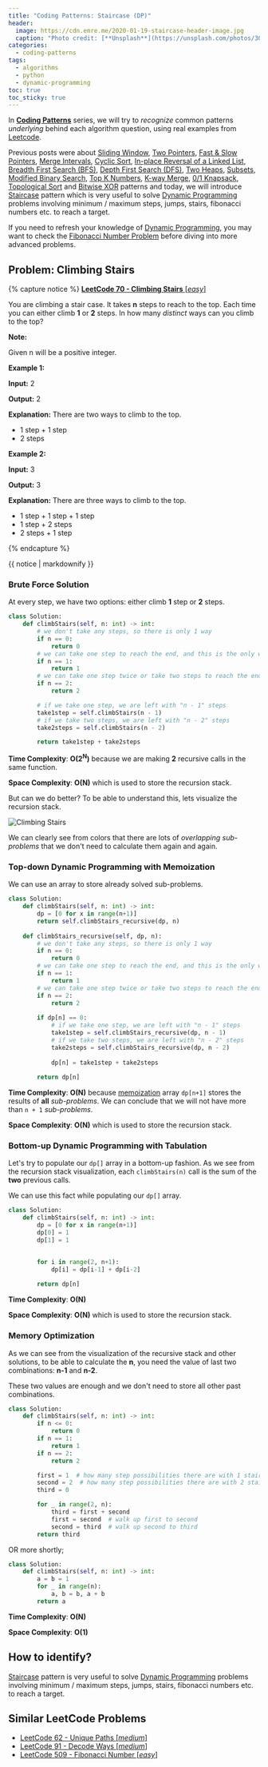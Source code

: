 ```yaml
---
title: "Coding Patterns: Staircase (DP)"
header:
  image: https://cdn.emre.me/2020-01-19-staircase-header-image.jpg
  caption: "Photo credit: [**Unsplash**](https://unsplash.com/photos/3OKYUJV7YTA)"
categories:
  - coding-patterns
tags:
  - algorithms
  - python
  - dynamic-programming
toc: true
toc_sticky: true
---
```


In **[Coding Patterns](https://emre.me/categories/#coding-patterns)** series, we will try to *recognize* common patterns *underlying* behind each algorithm question, using real examples from [Leetcode](https://leetcode.com/).

Previous posts were about [Sliding Window](https://emre.me/coding-patterns/sliding-window/), [Two Pointers](https://emre.me/coding-patterns/two-pointers/), [Fast & Slow Pointers](https://emre.me/coding-patterns/fast-slow-pointers/), [Merge Intervals](https://emre.me/coding-patterns/merge-intervals/), [Cyclic Sort](https://emre.me/coding-patterns/cyclic-sort/), [In-place Reversal of a Linked List](https://emre.me/coding-patterns/in-place-reversal-of-a-linked-list/), [Breadth First Search (BFS)](https://emre.me/coding-patterns/breadth-first-search/), [Depth First Search (DFS)](https://emre.me/coding-patterns/depth-first-search/), [Two Heaps](https://emre.me/coding-patterns/two-heaps/), [Subsets](https://emre.me/coding-patterns/subsets/), [Modified Binary Search](https://emre.me/coding-patterns/modified-binary-search/), [Top K Numbers](https://emre.me/coding-patterns/top-k-numbers), [K-way Merge](https://emre.me/coding-patterns/k-way-merge), [0/1 Knapsack](https://emre.me/coding-patterns/knapsack), [Topological Sort](https://emre.me/coding-patterns/topological-sort) and [Bitwise XOR](https://emre.me/coding-patterns/bitwise-xor) patterns and today, we will introduce [Staircase](https://emre.me/coding-patterns/staircase) pattern which is very useful to solve [Dynamic Programming](https://emre.me/algorithms/dynamic-programming/) problems involving minimum / maximum steps, jumps, stairs, fibonacci numbers etc. to reach a target.

If you need to refresh your knowledge of [Dynamic Programming](https://emre.me/algorithms/dynamic-programming/), you may want to check the [Fibonacci Number Problem](https://emre.me/algorithms/dynamic-programming/#memoization) before diving into more advanced problems.

## Problem: Climbing Stairs ##
{% capture notice %}
[**LeetCode 70 - Climbing Stairs** [*easy*]](https://leetcode.com/problems/climbing-stairs/)

You are climbing a stair case. It takes **n** steps to reach to the top.
Each time you can either climb **1** or **2** steps. In how many *distinct* ways can you climb to the top?

**Note:**

Given n will be a positive integer.

**Example 1:**

**Input:** 2

**Output:** 2

**Explanation:** There are two ways to climb to the top.

* 1 step + 1 step
* 2 steps

**Example 2:**

**Input:** 3

**Output:** 3

**Explanation:** There are three ways to climb to the top.

* 1 step + 1 step + 1 step
* 1 step + 2 steps
* 2 steps + 1 step

{% endcapture %}

<div class="notice--info">
  {{ notice | markdownify }}
</div>

### Brute Force Solution ###

At every step, we have two options: either climb **1** step or **2** steps.

```python
class Solution:
    def climbStairs(self, n: int) -> int:
        # we don't take any steps, so there is only 1 way
        if n == 0:
            return 0
        # we can take one step to reach the end, and this is the only way
        if n == 1:
            return 1
        # we can take one step twice or take two steps to reach the end
        if n == 2:
            return 2

        # if we take one step, we are left with "n - 1" steps
        take1step = self.climbStairs(n - 1)
        # if we take two steps, we are left with "n - 2" steps
        take2steps = self.climbStairs(n - 2)

        return take1step + take2steps
```

**Time Complexity**: **O(2<sup>N</sup>)** because we are making **2** recursive calls in the same function.

**Space Complexity**: **O(N)** which is used to store the recursion stack.

But can we do better? To be able to understand this, lets visualize the recursion stack.

![Climbing Stairs](https://cdn.emre.me/2020-01-19-staircase.png)

We can clearly see from colors that there are lots of *overlapping sub-problems* that we don't need to calculate them again and again.

### Top-down Dynamic Programming with Memoization ###

We can use an array to store already solved sub-problems.

```python
class Solution:
    def climbStairs(self, n: int) -> int:
        dp = [0 for x in range(n+1)]
        return self.climbStairs_recursive(dp, n)
    
    def climbStairs_recursive(self, dp, n):
        # we don't take any steps, so there is only 1 way
        if n == 0:
            return 0
        # we can take one step to reach the end, and this is the only way
        if n == 1:
            return 1
        # we can take one step twice or take two steps to reach the end
        if n == 2:
            return 2
        
        if dp[n] == 0:
            # if we take one step, we are left with "n - 1" steps
            take1step = self.climbStairs_recursive(dp, n - 1)
            # if we take two steps, we are left with "n - 2" steps
            take2steps = self.climbStairs_recursive(dp, n - 2)
            
            dp[n] = take1step + take2steps
            
        return dp[n]
```

**Time Complexity**: **O(N)** because [memoization](https://emre.me/algorithms/dynamic-programming/#memoization) array `dp[n+1]` stores the results of **all** *sub-problems*. We can conclude that we will not have more than `n + 1` *sub-problems*.

**Space Complexity**: **O(N)** which is used to store the recursion stack.

### Bottom-up Dynamic Programming with Tabulation ###

Let's try to populate our `dp[]` array in a bottom-up fashion. As we see from the recursion stack visualization, each `climbStairs(n)` call is the sum of the **two** previous calls.

We can use this fact while populating our `dp[]` array.

```python
class Solution:
    def climbStairs(self, n: int) -> int:
        dp = [0 for x in range(n+1)]
        dp[0] = 1
        dp[1] = 1

        
        for i in range(2, n+1):
            dp[i] = dp[i-1] + dp[i-2]
        
        return dp[n]
```
**Time Complexity**: **O(N)**

**Space Complexity**: **O(N)** which is used to store the recursion stack.

### Memory Optimization ###

As we can see from the visualization of the recursive stack and other solutions, to be able to calculate the **n**, you need the value of last two combinations: **n-1** and **n-2**.

These two values are enough and we don't need to store all other past combinations.

```python
class Solution:
    def climbStairs(self, n: int) -> int:
        if n <= 0:
            return 0
        if n == 1:
            return 1
        if n == 2:
            return 2

        first = 1  # how many step possibilities there are with 1 stairs
        second = 2  # how many step possibilities there are with 2 stairs
        third = 0

        for _ in range(2, n):
            third = first + second
            first = second  # walk up first to second
            second = third  # walk up second to third
        return third
```

OR more shortly;

```python
class Solution:
    def climbStairs(self, n: int) -> int:
        a = b = 1
        for _ in range(n):
            a, b = b, a + b
        return a
```

**Time Complexity**: **O(N)**

**Space Complexity**: **O(1)**

## How to identify? ##

[Staircase](https://emre.me/coding-patterns/staircase) pattern is very useful to solve [Dynamic Programming](https://emre.me/algorithms/dynamic-programming/) problems involving minimum / maximum steps, jumps, stairs, fibonacci numbers etc. to reach a target.

## Similar LeetCode Problems ##
* [LeetCode 62 - Unique Paths [*medium*]](https://leetcode.com/problems/unique-paths/)
* [LeetCode 91 - Decode Ways [*medium*]](https://leetcode.com/problems/decode-ways/)
* [LeetCode 509 - Fibonacci Number [*easy*]](https://leetcode.com/problems/fibonacci-number/)